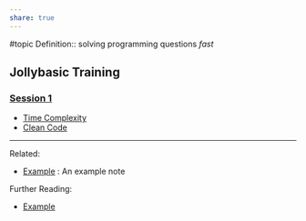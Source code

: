 ```yaml
---
share: true
---
```


#topic
Definition:: solving programming questions *fast*

## Jollybasic Training
### [Session 1](https://youtube.com/live/_myNE_o-DO4)
- [Time Complexity](./Time%20Complexity.md)
- [Clean Code](./Clean%20Code.md)

---
Related:
- [Example](../Meta/Example.md) : An example note

Further Reading:
- [Example](../Meta/Example.md)
